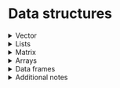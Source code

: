 # Data structures

<details>
    <summary>Vector</summary>

Vectors are collections of elements from the **same type**. They keep track of the **order** that the data is entered in. Their **indexing** starts from **1**. You can create a vector in R using the combine function **c**.

```
> x <- c(1, 2, 3); x
[1] 1 2 3
> y <- c(4, 5, 6, 7, 8, 9, 10); y
[1]  4  5  6  7  8  9 10
> z <- c(FALSE, TRUE); z
[1] FALSE  TRUE
> str <- c("e", "x", "a", "m", "p", "l", "e"); str
[1] "e" "x" "a" "m" "p" "l" "e"
```

Note that the vector has a type and can only store data from **one type**.

```
> typeof(x)
[1] "double"
> typeof(y)
[1] "double"
> typeof(z)
[1] "logical"
> typeof(str)
[1] "character"
> typeof(pi)
[1] "double"
> p <- c(5, 6.4, "string"); p
[1] "5"      "6.4"    "string"
> typeof(p)
[1] "character"
```

Note that in such situations, R will convert the element types to the **highest common type** following the order

*NULL < logical < integer < double < character*

R is a **vectorized language**, so operations are applied to each element of the vector automatically, without the need to loop through the vector.

```
> x <- c(1, 2, 3); x
[1] 1 2 3
> x + 2
[1] 3 4 5
> 5 * x
[1]  5 10 15
> x^2
[1] 1 4 9
> sqrt(x)
[1] 1.000000 1.414214 1.732051
```

We also has a reduction functions **length**, **sum** that reduce down to a number.

```
> length(x)
[1] 3
> sum(x)
[1] 6
```

Operations on vectors with the **same length**.
```
> x <- c(1, 2, 3)
> y <- c(5, 6, 7)
> x + y
[1]  6  8 10
> y - x
[1] 4 4 4
> x * y
[1]  5 12 21
> x / y
[1] 0.2000000 0.3333333 0.4285714
```

If the two vectors are with different length, to make the operation we repeat the elements of the shorter vector until the vectors has the same length and then perform the operation.

```
> x <- c(1, 2, 3)
> y <- c(5, 6, 7, 8, 9, 10)
> x + y 
[1]  6  8 10  9 11 13
> y - x
[1] 4 4 4 7 7 7
> x * y
[1]  5 12 21  8 18 30
> x / y
[1] 0.2000000 0.3333333 0.4285714 0.1250000 0.2222222 0.3000000
```

Taking elements from the vector:
```
> y <- c(5, 6, 7, 8, 9, 10)
> y[3]
[1] 7
> y[c(3, 4)]
[1] 7 8
> y[c(4, 2, 3)]
[1] 8 6 7
> y[-3]
[1]  5  6  8  9 10
> y[8]
[1] NA
```

You can also assign value to a specific index:
```
> y[9] <- 11
> y
[1]  5  6  7  8  9 10 NA NA 11
```

If the right-hand side has fewer elements than the data vector referred on the left-hand side, R will recycle the value on the right-hand side. This makes it easy to assign many values at once.
```
> y[10:15] <- 3
> y
 [1]  5  6  7  8  9 10 NA NA 11  3  3  3  3  3  3
```

Indexing by 0 returns a 0-length data vector.
```
> y[0]
numeric(0)
```

If no indexing is specified, the entire data vector is returned.
```
> y[]
 [1]  5  6  7  8  9 10 NA NA 11  3  3  3  3  3  3
```

Different ways to generate vectors:
```
> 1:12
 [1]  1  2  3  4  5  6  7  8  9 10 11 12
> 1:-9
 [1]  1  0 -1 -2 -3 -4 -5 -6 -7 -8 -9
> seq(1, 17, by = 2)
[1]  1  3  5  7  9 11 13 15 17
> seq(0, 100, length.out = 5)
[1]   0  25  50  75 100
> rep(1:3, times = 2)
[1] 1 2 3 1 2 3
> rep(1:3, times = 3:1)
[1] 1 1 1 2 2 3
> rep(1:3, each = 2)
[1] 1 1 2 2 3 3
> rep(1:3, each = 2, times = 2)
 [1] 1 1 2 2 3 3 1 1 2 2 3 3
```

Some more examples:
```
> x <- 5:7; x
[1] 5 6 7
> y <- 2:5; y
[1] 2 3 4 5
> y <= 3
[1]  TRUE  TRUE FALSE FALSE
> x[y <= 3]
[1] 5 6
> sum(y <= 3)
[1] 2
> sum(x[y <= 3])
[1] 11
> which(y >= 3)
[1] 2 3 4
> x[which(y >= 3)]
[1]  6  7 NA
> z <- 5:21; z
 [1]  5  6  7  8  9 10 11 12 13 14 15 16 17 18 19 20 21
> z[y <= 3] # Different vectors length!!!
[1]  5  6  9 10 13 14 17 18 21
```

We can also have named vectors.
```
> testScores <- c(Sophia = 73, Olivia = 87, Bob = 72, Liam = 99)
> testScores
Sophia Olivia    Bob   Liam 
    73     87     72     99 
```

We can change the names of the students, with their surnames using the names function
```
> names(testScores) <- c("Brown", "Grant", "Johnson", "Smith")
> testScores
  Brown   Grant Johnson   Smith 
     73      87      72      99
```
or with their full names using the setNames function
```
> testScores <- setNames(c(73, 87, 72, 99), c("Sophia Brown", "Olivia Grant", "Bob Johnson", "Liam Smith"))
> testScores
Sophia Brown Olivia Grant  Bob Johnson   Liam Smith 
          73           87           72           99 
```

We can see only the names
```
> names(testScores)
[1] "Sophia Brown" "Olivia Grant" "Bob Johnson"  "Liam Smith"  
```

As you already see their are several functions which take on two forms, one to “get”(names) and one to “set”(names<-) values.

For example precip data set lists the average rainfall in inches for 70 cities in the United States. We can see the rainfall in “Los Angeles”
```
> precip["Los Angeles"]
Los Angeles 
         14 
or the first 6 observations using the head, or the last 6 using tail.

> head(precip)
     Mobile      Juneau     Phoenix Little Rock Los Angeles  Sacramento 
       67.0        54.7         7.0        48.5        14.0        17.2 
> tail(precip)
Seattle Tacoma        Spokane     Charleston      Milwaukee       Cheyenne 
          38.8           17.4           40.8           29.1           14.6 
      San Juan 
          59.2
```
We can sort them:
```
> head(sort(precip), n = 15)
       Phoenix           Reno    Albuquerque        El Paso          Boise 
           7.0            7.2            7.8            7.8           11.5 
        Denver    Los Angeles       Cheyenne    Great Falls Salt Lake City 
          13.0           14.0           14.6           15.0           15.2 
       Bismark     Sacramento        Spokane  San Francisco       Honolulu 
          16.2           17.2           17.4           20.7           22.9 
> head(sort(precip, decreasing = TRUE), n = 15)
       Mobile         Miami      San Juan   New Orleans        Juneau 
         67.0          59.8          59.2          56.8          54.7 
 Jacksonville       Jackson       Memphis   Little Rock       Atlanta 
         54.5          49.2          49.1          48.5          48.3 
      Houston      Columbia     Nashville Atlantic City       Norfolk 
         48.2          46.4          46.0          45.5          44.7 
```

</details>

<details>
    <summary>Lists</summary>

Lists are ordered sets of components stored in a vector. The objects in the list are not necessarily from the same type, the same data structure or the same length. To create a list in R we use the function list.
```
> x <- list(1, 2, 3); x
[[1]]
[1] 1

[[2]]
[1] 2

[[3]]
[1] 3
> y <- list(a = 1, b = 2, c = 3); y
$a
[1] 1

$b
[1] 2

$c
[1] 3
> z <- list(a = c(1, 2, 4, 5),
+          b = c(TRUE, FALSE, TRUE),
+          c = c("Statistics")); z
$a
[1] 1 2 4 5

$b
[1]  TRUE FALSE  TRUE

$c
[1] "Statistics"
> p <- list(a = c(1, 2, 4, 5),
+          b = list(c = c(TRUE, FALSE),
+                   d = c(1, 2, 4),
+                   e = c("string")),
+          c = data.frame(x = 1:10, y = rep(c(TRUE, FALSE), 5))); p
$a
[1] 1 2 4 5

$b
$b$c
[1]  TRUE FALSE

$b$d
[1] 1 2 4

$b$e
[1] "string"


$c
    x     y
1   1  TRUE
2   2 FALSE
3   3  TRUE
4   4 FALSE
5   5  TRUE
6   6 FALSE
7   7  TRUE
8   8 FALSE
9   9  TRUE
10 10 FALSE
```

We can see each component’s structure using the str function:
```
> str(p)
List of 3
 $ a: num [1:4] 1 2 4 5
 $ b:List of 3
  ..$ c: logi [1:2] TRUE FALSE
  ..$ d: num [1:3] 1 2 4
  ..$ e: chr "string"
 $ c:'data.frame':  10 obs. of  2 variables:
  ..$ x: int [1:10] 1 2 3 4 5 6 7 8 9 10
  ..$ y: logi [1:10] TRUE FALSE TRUE FALSE TRUE FALSE ...
```
Each component from the list can be extracted using the $ sign followed by the component’s name or **[[\<index>]]**
```
> p$a
[1] 1 2 4 5
> p[[1]]
[1] 1 2 4 5
> p$b$c
[1]  TRUE FALSE
> p[[2]][[1]]
[1]  TRUE FALSE
```

We can list the names of the components in the list using **names** function
```
> names(p)
[1] "a" "b" "c"
> names(p$b)
[1] "c" "d" "e"
```
</details>

<details>
    <summary>Matrix</summary>

All of the elements in a matrix must be of the same type. To create a matrix in R we use the function matrix.
```
> A <- matrix(c(2, 4, 1, 5, 7, 6),
+            nrow = 2,
+            ncol = 3)
> A
     [,1] [,2] [,3]
[1,]    2    1    7
[2,]    4    5    6
> A <- matrix(c(2, 4, 1, 5, 7, 6),
+            nrow = 2,
+            ncol = 3,
+            byrow = TRUE)
> A
     [,1] [,2] [,3]
[1,]    2    4    1
[2,]    5    7    6
> B <- matrix(c(2, 4, 3, 1, 5, 7),
+            nrow = 3,
+            ncol = 2)
> B
     [,1] [,2]
[1,]    2    1
[2,]    4    5
[3,]    3    7
```

Dimensions of the matrix
```
> dim(B)
[1] 3 2
```

Taking elements of the matrix:
```
> A[2, 3]
[1] 6
> A[2, ]
[1] 5 7 6
> A[, 3]
[1] 1 6
> A[, c(1, 3)]
     [,1] [,2]
[1,]    2    1
[2,]    5    6
```

Operations on matrices:
```
> A
     [,1] [,2] [,3]
[1,]    2    4    1
[2,]    5    7    6
> A + 3
     [,1] [,2] [,3]
[1,]    5    7    4
[2,]    8   10    9
> G <- matrix(rep(1:2, times=3), nrow = 2); G
     [,1] [,2] [,3]
[1,]    1    1    1
[2,]    2    2    2
> A + G
     [,1] [,2] [,3]
[1,]    3    5    2
[2,]    7    9    8
> A*G
     [,1] [,2] [,3]
[1,]    2    4    1
[2,]   10   14   12
```

t transpose the matrix:
```
> t(A)
     [,1] [,2]
[1,]    2    5
[2,]    4    7
[3,]    1    6
```

%*% algebraic multiplication of two matrices
```
> G %*% t(A)
     [,1] [,2]
[1,]    7   18
[2,]   14   36
```

cbind combine a sequence of vector, matrix or data frame by columns
```
> cbind(c(1, 2, 3), c(3, 4, 5))
     [,1] [,2]
[1,]    1    3
[2,]    2    4
[3,]    3    5
> cbind(B, c(3, 4, 5))
     [,1] [,2] [,3]
[1,]    2    1    3
[2,]    4    5    4
[3,]    3    7    5
```

rbind combine a sequence of vector, matrix or data frame by rows
```
> rbind(c(1, 2, 3), c(3, 4, 5))
     [,1] [,2] [,3]
[1,]    1    2    3
[2,]    3    4    5
> C <- rbind(A, c(3, 4, 5)); C
     [,1] [,2] [,3]
[1,]    2    4    1
[2,]    5    7    6
[3,]    3    4    5
```

dimnames set names to the dimensions of the object
```
> dimnames(C) <- list(c("r1", "r2", "r3"), c("c1", "c2", "c3"))
> C
   c1 c2 c3
r1  2  4  1
r2  5  7  6
r3  3  4  5
```

You can also use colnames and rownames functions to set the names of the object
```
> colnames(C) <- c("col1", "col2", "col3")
> C
   col1 col2 col3
r1    2    4    1
r2    5    7    6
r3    3    4    5
> rownames(C) <- c("row1", "row2", "row3")
> C
     col1 col2 col3
row1    2    4    1
row2    5    7    6
row3    3    4    5
```
</details>

<details>
    <summary>Arrays</summary>

Arrays are multidimensional vectors. All the elements in the array must be of the same type. To create an array in R we use the function array.
```
> x <- array(1:24, dim = c(4, 3, 2)); x
, , 1

     [,1] [,2] [,3]
[1,]    1    5    9
[2,]    2    6   10
[3,]    3    7   11
[4,]    4    8   12

, , 2

     [,1] [,2] [,3]
[1,]   13   17   21
[2,]   14   18   22
[3,]   15   19   23
[4,]   16   20   24
```

Taking elements of the array
```
> x[1, , ]
     [,1] [,2]
[1,]    1   13
[2,]    5   17
[3,]    9   21
> x[1, , 1]
[1] 1 5 9
> x[, , 1]
     [,1] [,2] [,3]
[1,]    1    5    9
[2,]    2    6   10
[3,]    3    7   11
[4,]    4    8   12
```

dimnames set names to the dimensions of the object
```
> dimnames(x) <- list(c("x1", "x2", "x3", "x4"), c("y1", "y2", "y3"), c("z1", "z2"))
> x
, , z1

   y1 y2 y3
x1  1  5  9
x2  2  6 10
x3  3  7 11
x4  4  8 12

, , z2

   y1 y2 y3
x1 13 17 21
x2 14 18 22
x3 15 19 23
x4 16 20 24
```
</details>

<details>
    <summary>Data frames</summary>

Data frames hold vectors not necessarily from the same type but with the same length. To create a data frame in R we use the function data.frame.
```
> first <- 1:10 
> second <- c("aa", "bb", "cc", "dd", "ee", "ff", "gg", "hh", "ii", "jj") 
> third <- c(TRUE, FALSE, TRUE, TRUE, FALSE, TRUE, FALSE, FALSE, TRUE, FALSE) 
> df <- data.frame(first, second, third); df
   first second third
1      1     aa  TRUE
2      2     bb FALSE
3      3     cc  TRUE
4      4     dd  TRUE
5      5     ee FALSE
6      6     ff  TRUE
7      7     gg FALSE
8      8     hh FALSE
9      9     ii  TRUE
10    10     jj FALSE
> class(df)
[1] "data.frame"
```

You can use View function to visualize the data frame in a separate window.

head and tail visualize the first 6 respectively the last 6 set of rows of the data frame
```
> head(df)
  first second third
1     1     aa  TRUE
2     2     bb FALSE
3     3     cc  TRUE
4     4     dd  TRUE
5     5     ee FALSE
6     6     ff  TRUE
> tail(df)
   first second third
5      5     ee FALSE
6      6     ff  TRUE
7      7     gg FALSE
8      8     hh FALSE
9      9     ii  TRUE
10    10     jj FALSE
```

We can change this for example to the first 3 respectively the last 3 set of rows of the data frame
```
> head(df, n = 3)
  first second third
1     1     aa  TRUE
2     2     bb FALSE
3     3     cc  TRUE
> tail(df, n = 3)
   first second third
8      8     hh FALSE
9      9     ii  TRUE
10    10     jj FALSE
```

dim, nrow and ncol shows the dimensions of the data frame
```
> dim(df)
[1] 10  3
> dim(df)[1]
[1] 10
> dim(df)[2]
[1] 3
> nrow(df)
[1] 10
> ncol(df)
[1] 3
```

To view the data types of the columns we can use the str function
```
> str(df)
'data.frame':   10 obs. of  3 variables:
 $ first : int  1 2 3 4 5 6 7 8 9 10
 $ second: chr  "aa" "bb" "cc" "dd" ...
 $ third : logi  TRUE FALSE TRUE TRUE FALSE TRUE ...
```

It is possible to give or change the names of the columns of the data frame
```
> df <- data.frame(A = first, B = second, C = third); df
    A  B     C
1   1 aa  TRUE
2   2 bb FALSE
3   3 cc  TRUE
4   4 dd  TRUE
5   5 ee FALSE
6   6 ff  TRUE
7   7 gg FALSE
8   8 hh FALSE
9   9 ii  TRUE
10 10 jj FALSE
```

names shows the names of the columns of the data frame
```
> names(df)
[1] "A" "B" "C"
```

You can give names to the rows and columns of the data frame using the colnames and rownames functions
```
> colnames(df) <- c("f", "s", "t"); df
    f  s     t
1   1 aa  TRUE
2   2 bb FALSE
3   3 cc  TRUE
4   4 dd  TRUE
5   5 ee FALSE
6   6 ff  TRUE
7   7 gg FALSE
8   8 hh FALSE
9   9 ii  TRUE
10 10 jj FALSE
> rownames(df) <- c("one", "two", "three", "four", "five", "six", "seven", "eight", "nine", "ten"); df
       f  s     t
one    1 aa  TRUE
two    2 bb FALSE
three  3 cc  TRUE
four   4 dd  TRUE
five   5 ee FALSE
six    6 ff  TRUE
seven  7 gg FALSE
eight  8 hh FALSE
nine   9 ii  TRUE
ten   10 jj FALSE
```

or we can use predefined constants for the names
```
> colnames(df) <- LETTERS[1:3]; df
       A  B     C
one    1 aa  TRUE
two    2 bb FALSE
three  3 cc  TRUE
four   4 dd  TRUE
five   5 ee FALSE
six    6 ff  TRUE
seven  7 gg FALSE
eight  8 hh FALSE
nine   9 ii  TRUE
ten   10 jj FALSE
> rownames(df) <- month.name[1:10]; df
           A  B     C
January    1 aa  TRUE
February   2 bb FALSE
March      3 cc  TRUE
April      4 dd  TRUE
May        5 ee FALSE
June       6 ff  TRUE
July       7 gg FALSE
August     8 hh FALSE
September  9 ii  TRUE
October   10 jj FALSE
```

Data frame attributes: names lists the names of the columns and row.names lists the names of the rows.
```
> attributes(df)
$names
[1] "A" "B" "C"

$class
[1] "data.frame"

$row.names
 [1] "January"   "February"  "March"     "April"     "May"       "June"     
 [7] "July"      "August"    "September" "October"  
> names(df)
[1] "A" "B" "C"
> colnames(df)
[1] "A" "B" "C"
> rownames(df)
 [1] "January"   "February"  "March"     "April"     "May"       "June"     
 [7] "July"      "August"    "September" "October"
```

Taking elements of a data frame

Taking the element from the 2 row, 3 column
```
> df[2, 3]
[1] FALSE
```

Taking the elements from the 2 row
```
> df[2, ]
         A  B     C
February 2 bb FALSE
```

Taking the elements from the 3 column
```
> df[, 3]
 [1]  TRUE FALSE  TRUE  TRUE FALSE  TRUE FALSE FALSE  TRUE FALSE
```

Taking the elements from the 2 row, 2 and 3 columns
```
> df[2, 2:3]
          B     C
February bb FALSE
```

Taking the elements from the 2 row, columns “A” and “B”
```
> df[2, c("A" , "B")]
         A  B
February 2 bb
```

Taking the elements from the column “A”
```
> df$A
 [1]  1  2  3  4  5  6  7  8  9 10
```

Taking the elements from the 2 column
```
> df[[2]]
 [1] "aa" "bb" "cc" "dd" "ee" "ff" "gg" "hh" "ii" "jj"
```
</details>

<details>
    <summary>Additional notes</summary>

- For execution on Linux (in terminal):
    ```
        Rscript main.R
    ```
</details>

